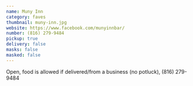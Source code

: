 ```yaml
---
name: Muny Inn
category: faves
thumbnail: muny-inn.jpg
website: https://www.facebook.com/munyinnbar/
number: (816) 279-9484
pickup: true
delivery: false
masks: false
masked: false
---
```

Open, food is allowed if delivered/from a business (no potluck), (816) 279-9484